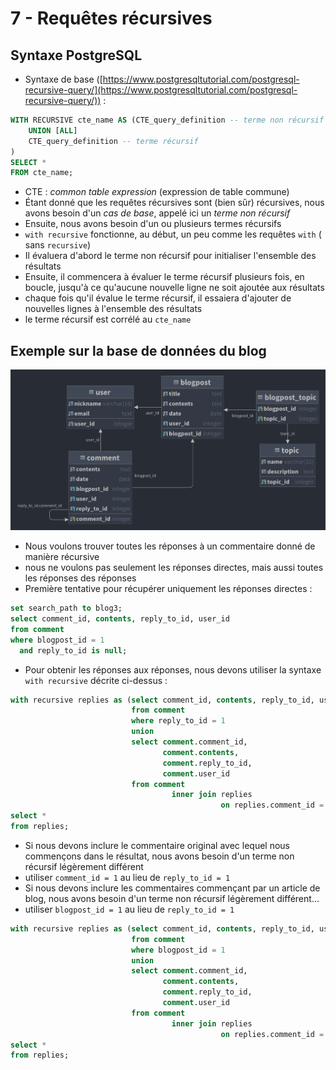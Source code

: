 # 7 - Requêtes récursives

## Syntaxe PostgreSQL

- Syntaxe de
  base ([https://www.postgresqltutorial.com/postgresql-recursive-query/](https://www.postgresqltutorial.com/postgresql-recursive-query/)) :

```sql
WITH RECURSIVE cte_name AS (CTE_query_definition -- terme non récursif
    UNION [ALL]
    CTE_query_definition -- terme récursif
)
SELECT *
FROM cte_name;
```

- CTE : *common table expression* (expression de table commune)
- Étant donné que les requêtes récursives sont (bien sûr) récursives, nous avons
  besoin d'un *cas de base*, appelé ici un *terme non récursif*
- Ensuite, nous avons besoin d'un ou plusieurs termes récursifs
- `with recursive` fonctionne, au début, un peu comme les requêtes `with` (
  sans `recursive`)
- Il évaluera d'abord le terme non récursif pour initialiser l'ensemble des
  résultats
- Ensuite, il commencera à évaluer le terme récursif plusieurs fois, en boucle,
  jusqu'à ce qu'aucune nouvelle ligne ne soit ajoutée aux résultats
- chaque fois qu'il évalue le terme récursif, il essaiera d'ajouter de nouvelles
  lignes à l'ensemble des résultats
- le terme récursif est corrélé au `cte_name`

## Exemple sur la base de données du blog

![Blogpost DB](../images/blogpost.png)

- Nous voulons trouver toutes les réponses à un commentaire donné de manière
  récursive
- nous ne voulons pas seulement les réponses directes, mais aussi toutes les
  réponses des réponses
- Première tentative pour récupérer uniquement les réponses directes :

```sql
set search_path to blog3;
select comment_id, contents, reply_to_id, user_id
from comment
where blogpost_id = 1
  and reply_to_id is null;
```

- Pour obtenir les réponses aux réponses, nous devons utiliser la
  syntaxe `with recursive` décrite ci-dessus :

```sql
with recursive replies as (select comment_id, contents, reply_to_id, user_id
                           from comment
                           where reply_to_id = 1
                           union
                           select comment.comment_id,
                                  comment.contents,
                                  comment.reply_to_id,
                                  comment.user_id
                           from comment
                                    inner join replies
                                               on replies.comment_id = comment.reply_to_id)
select *
from replies;
```

- Si nous devons inclure le commentaire original avec lequel nous commençons
  dans le résultat, nous avons besoin d'un terme non récursif légèrement
  différent
- utiliser `comment_id = 1` au lieu de `reply_to_id = 1`
- Si nous devons inclure les commentaires commençant par un article de blog,
  nous avons besoin d'un terme non récursif légèrement différent...
- utiliser `blogpost_id = 1` au lieu de `reply_to_id = 1`

```sql
with recursive replies as (select comment_id, contents, reply_to_id, user_id
                           from comment
                           where blogpost_id = 1
                           union
                           select comment.comment_id,
                                  comment.contents,
                                  comment.reply_to_id,
                                  comment.user_id
                           from comment
                                    inner join replies
                                               on replies.comment_id = comment.reply_to_id)
select *
from replies;
```